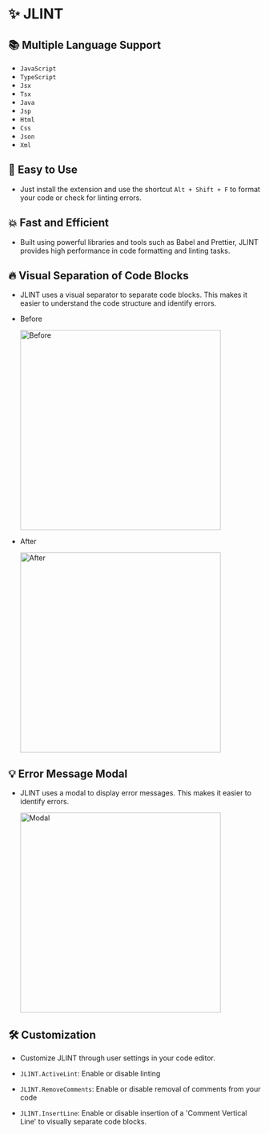 # ✨ JLINT

## 📚 Multiple Language Support

- `JavaScript`
- `TypeScript`
- `Jsx`
- `Tsx`
- `Java`
- `Jsp`
- `Html`
- `Css`
- `Json`
- `Xml`

## 🚀 Easy to Use

- Just install the extension and use the shortcut `Alt + Shift + F` to
  format your code or check for linting errors.

## 💥 Fast and Efficient

- Built using powerful libraries and tools such as Babel and Prettier, JLINT provides
  high performance in code formatting and linting tasks.

## 🔥 Visual Separation of Code Blocks

- JLINT uses a visual separator to separate code blocks. This makes it easier to
  understand the code structure and identify errors.

- Before

  <img
    alt="Before"
    src="https://storage.googleapis.com/jungho-bucket/JLINT/IMAGE/main/main3.webp"
    width="400"
  />

- After

  <img
    alt="After"
    src="https://storage.googleapis.com/jungho-bucket/JLINT/IMAGE/main/main4.webp"
    width="400"
  />

## 💡 Error Message Modal

- JLINT uses a modal to display error messages. This makes it easier to identify errors.

  <img
    alt="Modal"
    src="https://storage.googleapis.com/jungho-bucket/JLINT/IMAGE/main/main5.webp"
    width="400"
  />

## 🛠️ Customization

- Customize JLINT through user settings in your code editor.

- `JLINT.ActiveLint`: Enable or disable linting
- `JLINT.RemoveComments`: Enable or disable removal of comments from your code
- `JLINT.InsertLine`: Enable or disable insertion of a 'Comment Vertical Line' to
  visually separate code blocks.
